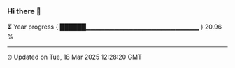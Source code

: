 ### Hi there 👋

⏳ Year progress { ██████▁▁▁▁▁▁▁▁▁▁▁▁▁▁▁▁▁▁▁▁▁▁▁▁ } 20.96 %

---

⏰ Updated on Tue, 18 Mar 2025 12:28:20 GMT
